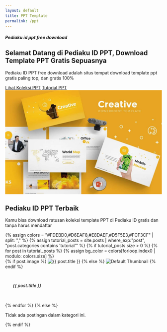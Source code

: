 ```yaml
---
layout: default
title: PPT Template
permalink: /ppt
---
```

<!-- Sertakan Bootstrap CSS (pastikan tidak duplikat jika sudah ada di layout utama) -->
<link rel="stylesheet" href="https://codescandy.com/coach/bootstrap-5/assets/css/theme.min.css">

<style>
  /* Styling modern untuk card ala Envato Market */
  .card-modern {
    border: none;
    border-radius: 8px;
    overflow: hidden;
    transition: transform 0.3s, box-shadow 0.3s;
  }
  .card-modern:hover {
    transform: translateY(-5px);
    box-shadow: 0 8px 20px rgba(0,0,0,0.15);
  }
  .card-modern .card-img-top {
    object-fit: cover;
    height: 200px;
    transition: transform 0.3s;
  }
  .card-modern:hover .card-img-top {
    transform: scale(1.05);
  }
  .card-modern .card-body {
    padding: 1.5rem;
  }
  .card-modern .card-title a {
    text-decoration: none;
    color: #333;
    font-weight: 600;
    transition: color 0.3s;
  }
  .card-modern .card-title a:hover {
    color: #007bff;
  }
</style>

<!--start online yoga-->
<section class="pt-lg-8 pt-6 py-xxl-10">
    <div class="container">
        <!--row-->
        <div class="row d-flex align-items-center">
            <div class="col-xxl-5 col-lg-6 col-12">
                <!--content-->
                <div>
                    <h5 class="text-muted mb-4">Pediaku id ppt free download</h5>
                    <h2 class="mb-3 fw-bold">
                        Selamat Datang di
                        <span class="text-bottom-line">Pediaku ID PPT,</span>
                        Download Template PPT Gratis Sepuasnya
                    </h2>
                    <p class="mb-4">
                        Pediaku ID PPT free download adalah situs tempat download template ppt gratis paling top, dan gratis 100%
                    </p>
                    <!--button-->
                    <div class="d-grid d-lg-block">
                        <a href="#" class="btn btn-secondary">Lihat Koleksi PPT</a>
                        <a href="#" class="btn btn-outline-secondary ms-lg-1 mt-2 mt-lg-0">Tutorial PPT</a>
                    </div>
                </div>
            </div>
            <!--col-->
            <div class="col-xxl-6 offset-xxl-1 col-lg-6 col-12">
                <!--image-->
                <div class="text-center d-none d-lg-block">
                    <img src="/assets/images/powerpoint.png" alt="PPT template gratis" class="img-fluid" />
                </div>
                <!--image-->
            </div>
        </div>
    </div>
</section>
<!--end of online yoga-->

<section class="py-lg-8 py-xxl-16 py-6 bg-light">
				<div class="container">
					<!-- row -->
					<div class="row">
						<div class="col-xxl-8 offset-xxl-2 col-lg-6 offset-lg-3 col-md-12 col-12">
							<div class="text-center mb-lg-9 mb-5">
								<!-- content -->
								<h2 class="fw-bold mb-3">
									<span class="text-bottom-line">Pediaku ID PPT Terbaik</span>
								</h2>
								<p class="mb-0">Kamu bisa download ratusan koleksi template PPT di Pediaku ID gratis dan tanpa harus mendaftar</p>
								<!-- content -->
							</div>
						</div>
					</div>


<div class="container my-5">
  <div class="row">
    {% assign colors = "#FDEBD0,#D6EAF8,#E8DAEF,#D5F5E3,#FCF3CF" | split: "," %}
    {% assign tutorial_posts = site.posts | where_exp:"post", "post.categories contains 'tutorial'" %}
    {% if tutorial_posts.size > 0 %}
      {% for post in tutorial_posts %}
        {% assign bg_color = colors[forloop.index0 | modulo: colors.size] %}
        <div class="col-md-4 mb-4">
          <div class="card card-modern h-100 shadow">
            {% if post.image %}
              <img src="/{{ post.image }}" class="card-img-top" alt="{{ post.title }}">
            {% else %}
              <img class="card-img-top featured-image img-fluid" src="/assets/images/default-thumbnail.jpg" alt="Default Thumbnail">
            {% endif %}
            <div class="card-body d-flex flex-column" style="background-color: {{ bg_color }};">
              <h5 class="card-title">
                <a href="{{ post.url }}">{{ post.title }}</a>
              </h5>
            </div>
          </div>
        </div>
      {% endfor %}
    {% else %}
      <div class="col-12">
        <p>Tidak ada postingan dalam kategori ini.</p>
      </div>
    {% endif %}
  </div>
</div>

</div>
</section>